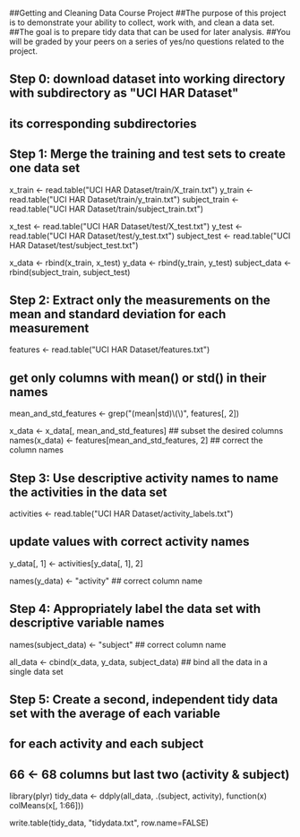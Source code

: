 ##Getting and Cleaning Data Course Project 
##The purpose of this project is to demonstrate your ability to collect, work with, and clean a data set.
##The goal is to prepare tidy data that can be used for later analysis. 
##You will be graded by your peers on a series of yes/no questions related to the project. 
## Step 0: download dataset into working directory with subdirectory as "UCI HAR Dataset"
## its corresponding subdirectories

## Step 1: Merge the training and test sets to create one data set

x_train <- read.table("UCI HAR Dataset/train/X_train.txt")
y_train <- read.table("UCI HAR Dataset/train/y_train.txt")
subject_train <- read.table("UCI HAR Dataset/train/subject_train.txt")

x_test <- read.table("UCI HAR Dataset/test/X_test.txt")
y_test <- read.table("UCI HAR Dataset/test/y_test.txt")
subject_test <- read.table("UCI HAR Dataset/test/subject_test.txt")

x_data <- rbind(x_train, x_test)
y_data <- rbind(y_train, y_test)
subject_data <- rbind(subject_train, subject_test)


## Step 2: Extract only the measurements on the mean and standard deviation for each measurement

features <- read.table("UCI HAR Dataset/features.txt")

## get only columns with mean() or std() in their names
mean_and_std_features <- grep("(mean|std)\\(\\)", features[, 2]) 

x_data <- x_data[, mean_and_std_features] ## subset the desired columns
names(x_data) <- features[mean_and_std_features, 2] ## correct the column names


## Step 3: Use descriptive activity names to name the activities in the data set

activities <- read.table("UCI HAR Dataset/activity_labels.txt")

## update values with correct activity names
y_data[, 1] <- activities[y_data[, 1], 2]

names(y_data) <- "activity" ## correct column name


## Step 4: Appropriately label the data set with descriptive variable names

names(subject_data) <- "subject" ## correct column name

all_data <- cbind(x_data, y_data, subject_data) ## bind all the data in a single data set

## Step 5: Create a second, independent tidy data set with the average of each variable
## for each activity and each subject

## 66 <- 68 columns but last two (activity & subject)
library(plyr)
tidy_data <- ddply(all_data, .(subject, activity), function(x) colMeans(x[, 1:66]))

write.table(tidy_data, "tidydata.txt", row.name=FALSE)

